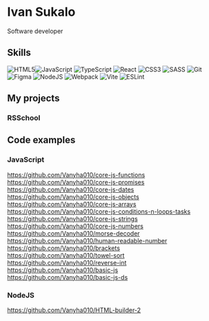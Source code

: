 # Ivan Sukalo
Software developer  

## Skills  
![HTML5](https://img.shields.io/badge/html5-%23E34F26.svg?style=for-the-badge&logo=html5&logoColor=white)![JavaScript](https://img.shields.io/badge/javascript-%23323330.svg?style=for-the-badge&logo=javascript&logoColor=%23F7DF1E) ![TypeScript](https://img.shields.io/badge/typescript-%23007ACC.svg?style=for-the-badge&logo=typescript&logoColor=white) ![React](https://img.shields.io/badge/React-20232A?style=for-the-badge&logo=react&logoColor=61DAFB) ![CSS3](https://img.shields.io/badge/css3-%231572B6.svg?style=for-the-badge&logo=css3&logoColor=white) ![SASS](https://img.shields.io/badge/SASS-hotpink.svg?style=for-the-badge&logo=SASS&logoColor=white) ![Git](https://img.shields.io/badge/git-%23F05033.svg?style=for-the-badge&logo=git&logoColor=white) ![Figma](https://img.shields.io/badge/figma-%23F24E1E.svg?style=for-the-badge&logo=figma&logoColor=white) ![NodeJS](https://img.shields.io/badge/node.js-6DA55F?style=for-the-badge&logo=node.js&logoColor=white) ![Webpack](https://img.shields.io/badge/webpack-%238DD6F9.svg?style=for-the-badge&logo=webpack&logoColor=black) ![Vite](https://img.shields.io/badge/Vite-B73BFE?style=for-the-badge&logo=vite&logoColor=FFD62E) ![ESLint](https://img.shields.io/badge/ESLint-4B3263?style=for-the-badge&logo=eslint&logoColor=white) 

## My projects  
### RSSchool   
  
   

## Code examples  
### JavaScript 
https://github.com/Vanyha010/core-js-functions \
https://github.com/Vanyha010/core-js-promises \
https://github.com/Vanyha010/core-js-dates \
https://github.com/Vanyha010/core-js-objects \
https://github.com/Vanyha010/core-js-arrays \
https://github.com/Vanyha010/core-js-conditions-n-loops-tasks \
https://github.com/Vanyha010/core-js-strings \
https://github.com/Vanyha010/core-js-numbers \
https://github.com/Vanyha010/morse-decoder \
https://github.com/Vanyha010/human-readable-number \
https://github.com/Vanyha010/brackets \
https://github.com/Vanyha010/towel-sort \
https://github.com/Vanyha010/reverse-int \
https://github.com/Vanyha010/basic-js \
https://github.com/Vanyha010/basic-js-ds
### NodeJS  
https://github.com/Vanyha010/HTML-builder-2 
